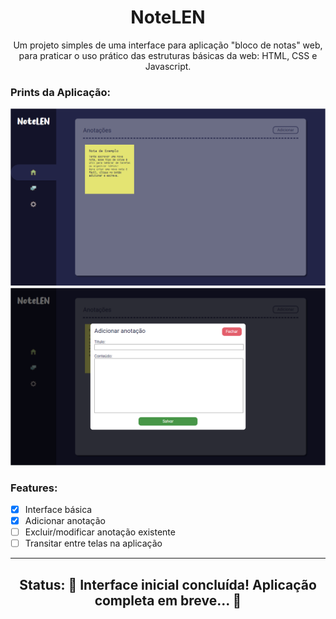 <h1 align="center">NoteLEN</h1>
<p align="center">Um projeto simples de uma interface para aplicação "bloco de notas" web, para praticar o uso prático das estruturas básicas da web: HTML, CSS e Javascript.</p>

### Prints da Aplicação:

<img src="css/assets/NoteLEN - 1.PNG">
<img src="css/assets/NoteLEN - 2.PNG">

### Features:

- [x] Interface básica
- [x] Adicionar anotação
- [ ] Excluir/modificar anotação existente
- [ ] Transitar entre telas na aplicação

<hr>

<h2 align="center">
	Status: 🚧 Interface inicial concluída! Aplicação completa em breve...  🚧
</h2>
